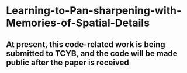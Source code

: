 # Learning-to-Pan-sharpening-with-Memories-of-Spatial-Details
## At present, this code-related work is being submitted to TCYB, and the code will be made public after the paper is received
